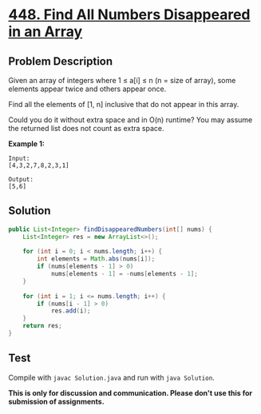 # [448. Find All Numbers Disappeared in an Array][title]

## Problem Description

Given an array of integers where 1 ≤ a[i] ≤ n (n = size of array), some elements appear twice and others appear once.

Find all the elements of [1, n] inclusive that do not appear in this array.

Could you do it without extra space and in O(n) runtime? You may assume the returned list does not count as extra space.

**Example 1:**

```
Input:
[4,3,2,7,8,2,3,1]

Output:
[5,6]
```

## Solution


```java
public List<Integer> findDisappearedNumbers(int[] nums) {
    List<Integer> res = new ArrayList<>();
    
    for (int i = 0; i < nums.length; i++) {
        int elements = Math.abs(nums[i]);
        if (nums[elements - 1] > 0)
            nums[elements - 1] = -nums[elements - 1];
    }
    
    for (int i = 1; i <= nums.length; i++) {
        if (nums[i - 1] > 0)
            res.add(i);
    }
    return res;
}
```

## Test

Compile with `javac Solution.java` and run with `java Solution`.

**This is only for discussion and communication. Please don't use this for submission of assignments.**

[title]: https://leetcode.com/problems/find-all-numbers-disappeared-in-an-array/